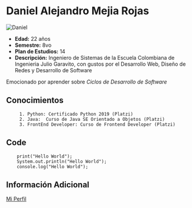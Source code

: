 # Daniel Alejandro Mejia Rojas
![Daniel](https://campusvirtual.escuelaing.edu.co/moodle/pluginfile.php/35262/user/icon/enlightlite/f1?rev=303342)

 - **Edad:** 22 años
 - **Semestre:** 8vo
 - **Plan de Estudios:** 14
 - **Descripción:** Ingeniero de Sistemas de la Escuela Colombiana de Ingenieria Julio Garavito, con gustos 		  por el Desarrollo Web, Diseño de Redes y Desarrollo de Software

Emocionado por aprender sobre *Ciclos de Desarrollo de Software*


## Conocimientos
		 1. Python: Certificado Python 2019 (Platzi)
		 2. Java:  Curso de Java SE Orientado a Objetos (Platzi)
		 3. FrontEnd Developer: Curso de Frontend Developer (Platzi)
## Code
```
	print("Hello World");
	System.out.println("Hello World");
	console.log("Hello World");
```
    
  ## Información Adicional
  
[Mi Perfil](campusvirtual.escuelaing.edu.co/moodle/user/profile.php?id=10864)
